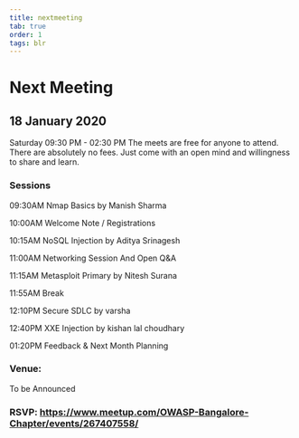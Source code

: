 ```yaml
---
title: nextmeeting
tab: true
order: 1
tags: blr
---
```


# **Next Meeting**

## 18 January 2020

Saturday 09:30 PM - 02:30 PM The meets are free for anyone to attend.
There are absolutely no fees. Just come with an open mind and
willingness to share and learn.


### **Sessions**

  09:30AM Nmap Basics by Manish Sharma

  10:00AM Welcome Note / Registrations

  10:15AM NoSQL Injection by Aditya Srinagesh

  11:00AM Networking Session And Open Q&A

  11:15AM Metasploit Primary by Nitesh Surana

  11:55AM Break

  12:10PM Secure SDLC by varsha

  12:40PM XXE Injection by kishan lal choudhary
  
  01:20PM Feedback & Next Month Planning 

### **Venue:**

To be Announced

### RSVP: https://www.meetup.com/OWASP-Bangalore-Chapter/events/267407558/